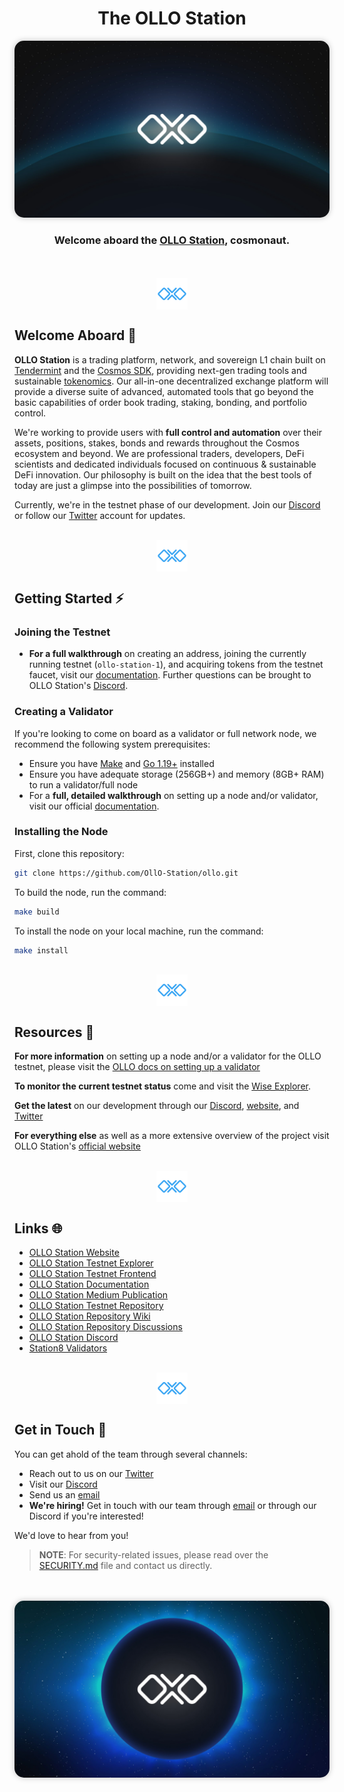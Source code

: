 <!--
parent:
  order: false
-->

<h1 align="center">The OLLO Station</h1>

<p align="center">
<img src="assets/olloeclipse.jpg" style="border-radius: 15px; box-shadow: 0px 0px 10px rgba(0,0,0,0.25);"/>
</p>

<h3 align="center">Welcome aboard the <a href="https://ollostation.zone">OLLO Station</a>, cosmonaut.</h3>

<br/>

<br/>
<div align="center">
<img src="./assets/logolblue.png" height="50" align="center"/>
</div>

## Welcome Aboard 🤝

**OLLO Station** is a trading platform, network, and sovereign L1 chain built on [Tendermint](https://tendermint.com) and the [Cosmos SDK](https://github.com/cosmos/cosmos-sdk), providing next-gen trading tools and sustainable [tokenomics](https://docs.ollo.zone/about/tokenomics). Our all-in-one decentralized exchange platform will provide a diverse suite of advanced, automated tools that go beyond the basic capabilities of order book trading, staking, bonding, and portfolio control.

We're working to provide users with **full control and automation** over their assets, positions, stakes, bonds and rewards throughout the Cosmos ecosystem and beyond. We are professional traders, developers, DeFi scientists and dedicated individuals focused on continuous & sustainable DeFi innovation. Our philosophy is built on the idea that the best tools of today are just a glimpse into the possibilities of tomorrow.

Currently, we're in the testnet phase of our development. Join our [Discord](https://discord.gg/pVCk6BDS) or follow our [Twitter](https://twitter.com/OLLOStation) account for updates.

<br/>
<div align="center">
<img src="./assets/logolblue.png" height="50" align="center"/>
</div>

## Getting Started ⚡

### Joining the Testnet

- **For a full walkthrough** on creating an address, joining the currently running testnet (`ollo-station-1`), and acquiring tokens from the testnet faucet, visit our [documentation](https://docs.ollo.zone). Further questions can be brought to OLLO Station's [Discord](https://discord.gg/pVCk6BDS).

### Creating a Validator

If you're looking to come on board as a validator or full network node, we recommend the following system prerequisites:

- Ensure you have [Make](https://www.gnu.org/software/make/) and [Go 1.19+](https://golang.org/dl/) installed
- Ensure you have adequate storage (256GB+) and memory (8GB+ RAM) to run a validator/full node
- For a **full, detailed walkthrough** on setting up a node and/or validator, visit our official [documentation](https://docs.ollo.zone).

### Installing the Node

First, clone this repository:

```bash
git clone https://github.com/OllO-Station/ollo.git
```

To build the node, run the command:

```bash
make build
```

To install the node on your local machine, run the command:

```bash
make install
```

<br/>

<div align="center">
<img src="./assets/logolblue.png" height="50" align="center"/>
</div>

## Resources 👥

**For more information** on setting up a node and/or a validator for the OLLO testnet, please visit the [OLLO docs on setting up a validator](https://docs.ollo.zone/validators/running_a_node)

**To monitor the current testnet status** come and visit the [Wise Explorer](https://explorer.ollo.zone).

**Get the latest** on our development through our [Discord](https://discord.gg/euGcGgdq7M), [website](https://ollostation.zone), and [Twitter](https://twitter.com/ollostation)

**For everything else** as well as a more extensive overview of the project visit OLLO Station's [official website](https://ollo.zone)

<br/>
<div align="center">
<img src="./assets/logolblue.png" height="50" align="center"/>
</div>

<!-- ### Contributors -->
<!-- ![GitHub Contributors Image](https://contrib.rocks/image?repo=OLLO-Station/ollo) -->

<!-- ## 🗄️ Roadmap -->

<!-- <br> -->

## Links 🌐

- [OLLO Station Website](https://ollostation.zone)
- [OLLO Station Testnet Explorer](https://explorer.ollo.zone)
- [OLLO Station Testnet Frontend](https://testnet.ollo.zone)
- [OLLO Station Documentation](https://docs.ollo.zone)
- [OLLO Station Medium Publication](https://medium.com/@OllOStation)
- [OLLO Station Testnet Repository](https://github.com/OLLO-Station/networks)
- [OLLO Station Repository Wiki](https://github.com/OLLO-Station/ollo/wiki)
- [OLLO Station Repository Discussions](https://github.com/OLLO-Station/ollo/discussions)
- [OLLO Station Discord](https://discord.gg/euGcGgdq7M)
- [Station8 Validators](https://station8.zone)

<br/>

<div align="center">
<img src="./assets/logolblue.png" height="50" align="center"/>
</div>

## Get in Touch 💬

You can get ahold of the team through several channels:

- Reach out to us on our [Twitter](https://twitter.com/ollostation)
- Visit our [Discord](https://discord.gg/euGcGgdq7M)
- Send us an [email](hi@station8.zone)
- **We're hiring!** Get in touch with our team through [email](jobs@station8.zone) or through our Discord if you're interested!

We'd love to hear from you!

> **NOTE**: For security-related issues, please read over the [SECURITY.md](https://github.com/ollo-station/ollo/tree/master/SECURITY.md) file and contact us directly.

<br/>
<br/>

<img src="assets/blueplanet.jpg" style="border-radius: 15px; box-shadow: 0px 0px 10px rgba(0,0,0,0.25);"/>
